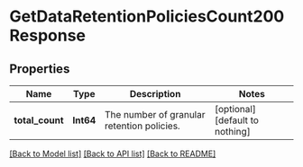# GetDataRetentionPoliciesCount200Response


## Properties
Name | Type | Description | Notes
------------ | ------------- | ------------- | -------------
**total_count** | **Int64** | The number of granular retention policies. | [optional] [default to nothing]


[[Back to Model list]](../README.md#models) [[Back to API list]](../README.md#api-endpoints) [[Back to README]](../README.md)



